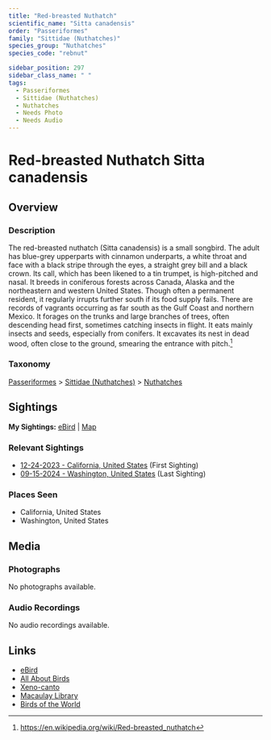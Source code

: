 ```yaml
---
title: "Red-breasted Nuthatch"
scientific_name: "Sitta canadensis"
order: "Passeriformes"
family: "Sittidae (Nuthatches)"
species_group: "Nuthatches"
species_code: "rebnut"

sidebar_position: 297
sidebar_class_name: " "
tags: 
  - Passeriformes
  - Sittidae (Nuthatches)
  - Nuthatches
  - Needs Photo
  - Needs Audio
---
```


# Red-breasted Nuthatch <span className='sci_name'>Sitta canadensis</span>

## Overview

### Description
The red-breasted nuthatch (Sitta canadensis) is a small songbird. The adult has blue-grey upperparts with cinnamon underparts, a white throat and face with a black stripe through the eyes, a straight grey bill and a black crown. Its call, which has been likened to a tin trumpet, is high-pitched and nasal. It breeds in coniferous forests across Canada, Alaska and the northeastern and western United States. Though often a permanent resident, it regularly irrupts further south if its food supply fails. There are records of vagrants occurring as far south as the Gulf Coast and northern Mexico. It forages on the trunks and large branches of trees, often descending head first, sometimes catching insects in flight. It eats mainly insects and seeds, especially from conifers. It excavates its nest in dead wood, often close to the ground, smearing the entrance with pitch.[^1]

[^1]: https://en.wikipedia.org/wiki/Red-breasted_nuthatch

### Taxonomy
[Passeriformes](/tags/passeriformes) > [Sittidae (Nuthatches)](/tags/sittidae-nuthatches) > [Nuthatches](/tags/nuthatches)


## Sightings

**My Sightings:** [eBird](https://ebird.org/lifelist?r=world&time=life&spp=rebnut) | [Map](/map?species_code=rebnut)

### Relevant Sightings

* [12-24-2023 - California, United States](https://ebird.org/checklist/S157049893) (First Sighting)
* [09-15-2024 - Washington, United States](https://ebird.org/checklist/S195264549) (Last Sighting)

### Places Seen

* California, United States
* Washington, United States



## Media
### Photographs
No photographs available.

### Audio Recordings
No audio recordings available.

## Links
* [eBird](https://ebird.org/species/rebnut) 
* [All About Birds](https://www.allaboutbirds.org/guide/rebnut) 
* [Xeno-canto](https://www.xeno-canto.org/species/sitta-canadensis) 
* [Macaulay Library](https://search.macaulaylibrary.org/catalog?taxonCode=rebnut&sort=rating_rank_desc)
* [Birds of the World](https://birdsoftheworld.org/bow/species/rebnut)
